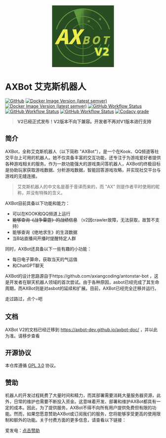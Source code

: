 <p align="center">
 <img src="docs/logo_v2.png" height="200px" />   
</p>

# AXBot 艾克斯机器人

[![GitHub](https://img.shields.io/github/license/axiangcoding/AXBot)](LICENSE) [![Docker Image Version (latest semver)](https://img.shields.io/docker/v/axiangcoding/axbot-app?label=axbot-app&sort=semver)](https://hub.docker.com/r/axiangcoding/axbot-app) [![Docker Image Version (latest semver)](https://img.shields.io/docker/v/axiangcoding/axbot-crawler?label=axbot-crawler&sort=semver)](https://hub.docker.com/r/axiangcoding/axbot-crawler) [![GitHub Workflow Status](https://img.shields.io/github/actions/workflow/status/axiangcoding/AXBot/build_and_release_v2.yml?label=build_and_release_v2)](https://github.com/axiangcoding/AXBot/actions/workflows/build_and_release_v2.yml) [![GitHub Workflow Status](https://img.shields.io/github/actions/workflow/status/axiangcoding/AXBot/build_and_release_v1.yml?label=build_and_release_v1)](https://github.com/axiangcoding/AXBot/actions/workflows/build_and_release_v1.yml) [![GitHub Workflow Status](https://img.shields.io/github/actions/workflow/status/axiangcoding/AXBot/codeql.yml?label=codeql)](https://github.com/axiangcoding/AXBot/actions/workflows/codeql.yml) [![Codacy grade](https://img.shields.io/codacy/grade/501ee223d049451d9de502036fab1ce1)](https://app.codacy.com/gh/axiangcoding/AXBot/dashboard?utm_source=gh&utm_medium=referral&utm_content=&utm_campaign=Badge_grade)

> **V2已经正式发布！V2版本不向下兼容。开发者不再对V1版本进行支持**

## 简介

AXBot，全称艾克斯机器人（以下简称 "AXBot"），是一个在Kook、QQ频道等社交平台上可用的机器人。她不仅具备丰富的交互功能，还专注于为游戏爱好者提供各种游戏相关的服务。作为一款功能强大的游戏类问答机器人，AXBot的终极目标是协助玩家获取游戏数据、分析游戏数据，智能回答游戏攻略，并实现社交平台与游戏的无缝连接。

> 艾克斯机器人的中文名是基于音译而来的，而 "AX" 则是作者平时使用的昵称，并没有特殊的含义。

AXBot目前具备以下功能和能力：

- 可以在KOOK和QQ频道上运行
- ~~能够查询《战争雷霆》的战绩信息~~ （v2因crawler故障，无法获取，故暂不支持）
- 能够查询《绝地求生》的生涯数据
- 当B站直播间开播时提醒特定人群

同时，AXBot还具备以下一些有趣的小功能：

- 每日电子算命，获取当天的气运值
- 和ChatGPT聊天

AXBot的设计思路源自于https://github.com/axiangcoding/antonstar-bot ，这是开发者在聊天机器人领域的首次尝试。由于各种原因，asbot已经完成了其生命周期，而AXBot则是对asbot的延续和扩展。目前，AXBot已经完全迁移并运行。

走过路过，点个`⭐`吧

## 文档
AXBot V2的文档已经迁移到 https://axbot-dev.github.io/axbot-doc/ ，并以此为准。请移步查看

## 开源协议

本仓库遵循 [GPL 3.0](LICENSE) 协议。

## 赞助

机器人的开发过程耗费了大量时间和精力，而其部署需要消耗大量服务器资源，此外，日常的维护也需要不断投入资金。这意味着开发、部署和维护AXBot都具有一定的成本。因此，为了提供服务，AXBot不得不向所有用户提供免费但有限的功能。然而，如果您愿意赞助AXBot或订阅我们的服务，您将能够享受更高的使用限制和额外的功能。关于付费方面的更多信息，请查看以下链接：

爱发电：[点击赞助](https://afdian.net/order/create?user_id=966767508b5811eca47c52540025c377&custom_price=10)
